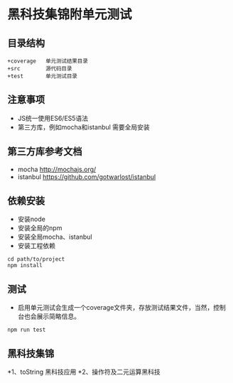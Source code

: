 # 黑科技集锦附单元测试

## 目录结构
```
+coverage   单元测试结果目录
+src        源代码目录
+test       单元测试目录

```

## 注意事项
* JS统一使用ES6/ES5语法
* 第三方库，例如mocha和istanbul 需要全局安装

## 第三方库参考文档
* mocha http://mochajs.org/
* istanbul https://github.com/gotwarlost/istanbul

## 依赖安装
* 安装node
* 安装全局的npm
* 安装全局mocha、istanbul
* 安装工程依赖
```
cd path/to/project
npm install
```

## 测试
* 启用单元测试会生成一个coverage文件夹，存放测试结果文件，当然，控制台也会展示简略信息。
```
npm run test
```
## 黑科技集锦
*1、toString 黑科技应用
*2、操作符及二元运算黑科技


```
